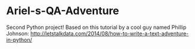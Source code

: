 # Ariel-s-QA-Adventure
Second Python project!
Based on this tutorial by a cool guy named Phillip Johnson: 
http://letstalkdata.com/2014/08/how-to-write-a-text-adventure-in-python/
